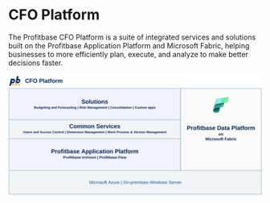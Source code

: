 
# CFO Platform

The Profitbase CFO Platform is a suite of integrated services and solutions built on the Profitbase Application Platform and Microsoft Fabric, helping businesses to more efficiently plan, execute, and analyze to make better decisions faster. 

![img](/images/cfo-platform/CFO-Platform-Overview.svg)